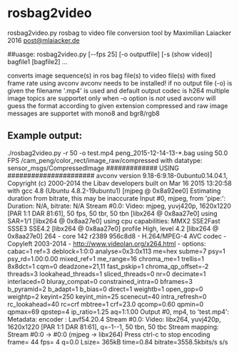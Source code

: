 # rosbag2video

rosbag2video.py
rosbag to video file conversion tool 
by Maximilian Laiacker 2016
post@mlaiacker.de

##uasge:
rosbag2video.py [--fps 25] [-o outputfile] [-s (show video)] bagfile1 [bagfile2] ...

converts image sequence(s) in ros bag file(s) to video file(s) with fixed frame rate using avconv
avconv needs to be installed!
if no output file (-o) is given the filename '<topic>.mp4' is used and default output codec is h264
multiple image topics are supportet only when -o option is _not_ used
avconv will guess the format according to given extension
compressed and raw image messages are supportet with mono8 and bgr8/rgb8

## Example output:
  ./rosbag2video.py -r 50 -o test.mp4 peng_2015-12-14-13-*.bag
  using  50.0  FPS
  /cam_peng/color_rect/image_raw/compressed  with datatype: sensor_msgs/CompressedImage
  ############# USING ######################
  avconv version 9.18-6:9.18-0ubuntu0.14.04.1, Copyright (c) 2000-2014 the Libav developers
    built on Mar 16 2015 13:20:58 with gcc 4.8 (Ubuntu 4.8.2-19ubuntu1)
  [mjpeg @ 0x8a92ee0] Estimating duration from bitrate, this may be inaccurate
  Input #0, mjpeg, from 'pipe:':
    Duration: N/A, bitrate: N/A
      Stream #0.0: Video: mjpeg, yuvj420p, 1620x1220 [PAR 1:1 DAR 81:61], 50 fps, 50 tbr, 50 tbn
  [libx264 @ 0x8aa27e0] using SAR=1/1
  [libx264 @ 0x8aa27e0] using cpu capabilities: MMX2 SSE2Fast SSSE3 SSE4.2
  [libx264 @ 0x8aa27e0] profile High, level 4.2
  [libx264 @ 0x8aa27e0] 264 - core 142 r2389 956c8d8 - H.264/MPEG-4 AVC codec - Copyleft 2003-2014 - http://www.videolan.org/x264.html - options: cabac=1 ref=3 deblock=1:0:0 analyse=0x3:0x113 me=hex subme=7 psy=1 psy_rd=1.00:0.00 mixed_ref=1 me_range=16 chroma_me=1 trellis=1 8x8dct=1 cqm=0 deadzone=21,11 fast_pskip=1 chroma_qp_offset=-2 threads=3 lookahead_threads=1 sliced_threads=0 nr=0 decimate=1 interlaced=0 bluray_compat=0 constrained_intra=0 bframes=3 b_pyramid=2 b_adapt=1 b_bias=0 direct=1 weightb=1 open_gop=0 weightp=2 keyint=250 keyint_min=25 scenecut=40 intra_refresh=0 rc_lookahead=40 rc=crf mbtree=1 crf=23.0 qcomp=0.60 qpmin=0 qpmax=69 qpstep=4 ip_ratio=1.25 aq=1:1.00
  Output #0, mp4, to 'test.mp4':
    Metadata:
      encoder         : Lavf54.20.4
      Stream #0.0: Video: libx264, yuvj420p, 1620x1220 [PAR 1:1 DAR 81:61], q=-1--1, 50 tbn, 50 tbc
  Stream mapping:
    Stream #0:0 -> #0:0 (mjpeg -> libx264)
  Press ctrl-c to stop encoding
  frame=   44 fps=  4 q=0.0 Lsize=     365kB time=0.84 bitrate=3558.5kbits/s    s/s    
